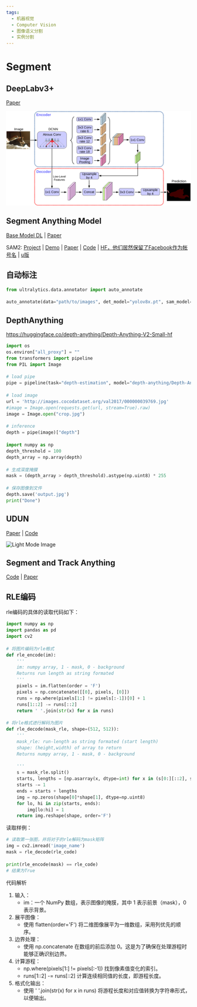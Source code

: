 ```yaml
---
tags:
  - 机器视觉
  - Computer Vision
  - 图像语义分割
  - 实例分割
---
```

# Segment

<style>
html.dark .light-mode {
  display: none;
}

html.dark .dark-mode {
  display: block;
}

html:not(.dark) .light-mode {
  display: block;
}

html:not(.dark) .dark-mode {
  display: none;
}
</style>

##  DeepLabv3+
[Paper](https://arxiv.org/abs/1802.02611v3)

<div class="theme-image">
  <img src="./assets/d3p.png" alt="Light Mode Image" class="light-mode">
  <img src="./assets/dark_d3p.png" alt="Dark Mode Image" class="dark-mode">
</div>

## Segment Anything Model

[Base Model DL](https://github.com/ultralytics/assets/releases/download/v8.1.0/sam_b.pt) | [Paper](https://arxiv.org/pdf/2304.02643)

SAM2: [Project](https://ai.meta.com/sam2/) | [Demo](https://huggingface.co/spaces/junma/MedSAM2) | [Paper](https://arxiv.org/abs/2408.00714) | [Code](https://github.com/facebookresearch/segment-anything-2) | [HF，他们居然保留了Facebook作为帐号名](https://huggingface.co/facebook/sam2-hiera-tiny) | [u版](https://docs.ultralytics.com/models/sam-2/#segment-everything)

## 自动标注
```python
from ultralytics.data.annotator import auto_annotate

auto_annotate(data="path/to/images", det_model="yolov8x.pt", sam_model="sam_b.pt")
```

## DepthAnything
https://huggingface.co/depth-anything/Depth-Anything-V2-Small-hf

```python
import os
os.environ["all_proxy"] = ""
from transformers import pipeline
from PIL import Image

# load pipe
pipe = pipeline(task="depth-estimation", model="depth-anything/Depth-Anything-V2-Small-hf")

# load image
url = 'http://images.cocodataset.org/val2017/000000039769.jpg'
#image = Image.open(requests.get(url, stream=True).raw)
image = Image.open("crop.jpg")

# inference
depth = pipe(image)["depth"]

import numpy as np
depth_threshold = 100
depth_array = np.array(depth)

# 生成深度掩膜
mask = (depth_array > depth_threshold).astype(np.uint8) * 255

# 保存图像到文件
depth.save('output.jpg')
print("Done")
```

## UDUN

[Paper](https://arxiv.org/abs/2307.14052) | [Code](https://github.com/PJLallen/UDUN)

<div class="theme-image">
  <img src="./assets/UDUN.png" alt="Light Mode Image" class="light-mode">
  <img src="./assets/dark_UDUN.png" alt="Dark Mode Image" class="dark-mode">
</div>

## Segment and Track Anything
[Code](https://github.com/z-x-yang/Segment-and-Track-Anything) | [Paper](https://arxiv.org/abs/2305.06558)

## RLE编码
rle编码的具体的读取代码如下：
```python
import numpy as np
import pandas as pd
import cv2

# 将图片编码为rle格式
def rle_encode(im):
    '''
    im: numpy array, 1 - mask, 0 - background
    Returns run length as string formated
    '''
    pixels = im.flatten(order = 'F')
    pixels = np.concatenate([[0], pixels, [0]])
    runs = np.where(pixels[1:] != pixels[:-1])[0] + 1
    runs[1::2] -= runs[::2]
    return ' '.join(str(x) for x in runs)

# 将rle格式进行解码为图片
def rle_decode(mask_rle, shape=(512, 512)):
    '''
    mask_rle: run-length as string formated (start length)
    shape: (height,width) of array to return
    Returns numpy array, 1 - mask, 0 - background

    '''
    s = mask_rle.split()
    starts, lengths = [np.asarray(x, dtype=int) for x in (s[0:][::2], s[1:][::2])]
    starts -= 1
    ends = starts + lengths
    img = np.zeros(shape[0]*shape[1], dtype=np.uint8)
    for lo, hi in zip(starts, ends):
        img[lo:hi] = 1
    return img.reshape(shape, order='F')

```
读取样例：
```python
# 读取第一张图，并将对于的rle解码为mask矩阵
img = cv2.imread('image_name')
mask = rle_decode(rle_code)

print(rle_encode(mask) == rle_code)
# 结果为True
```

代码解析
1. 输入：
   - im：一个 NumPy 数组，表示图像的掩膜，其中 1 表示前景（mask），0 表示背景。
2. 展平图像：
   - 使用 flatten(order='F') 将二维图像展平为一维数组，采用列优先的顺序。
3. 边界处理：
   - 使用 np.concatenate 在数组的前后添加 0。这是为了确保在处理游程时能够正确识别边界。
4. 计算游程：
   - np.where(pixels[1:] != pixels[:-1]) 找到像素值变化的索引。
   - runs[1::2] -= runs[::2] 计算连续相同值的长度，即游程长度。
5. 格式化输出：
   - 使用 ' '.join(str(x) for x in runs) 将游程长度和对应值转换为字符串形式，以便输出。

